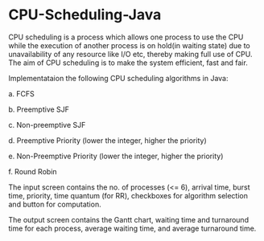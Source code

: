 # CPU-Scheduling-Java
CPU scheduling is a process which allows one process to use the CPU while the execution of another process is on hold(in waiting state) due to unavailability of any resource like I/O etc, thereby making full use of CPU. The aim of CPU scheduling is to make the system efficient, fast and fair.

Implementataion the following CPU scheduling algorithms in Java:

a.	FCFS

b.	Preemptive SJF

c.	Non-preemptive SJF

d.	Preemptive Priority (lower the integer, higher the priority)

e.	Non-Preemptive Priority (lower the integer, higher the priority)

f.	Round Robin

The input screen contains the no. of processes (<= 6), arrival time, burst time, priority, time quantum (for RR), checkboxes for algorithm selection and button for computation.

The output screen contains the Gantt chart, waiting time and turnaround time for each process, average waiting time, and average turnaround time.
